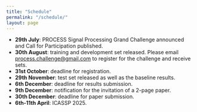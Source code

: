 ```yaml
---
title: "Schedule"
permalink: "/schedule/"
layout: page
---
```


* **29th July**: PROCESS Signal Processing Grand Challenge announced and Call for Participation published.
* **30th August**: training and development set released. Please email [process.challenge@gmail.com](mailto:process.challenge@gmail.com) to register for the challenge and receive sets.
* **31st October**: deadline for registration.
* **29th November**: test set released as well as the baseline results.
* **6th December**: deadline for results submission.
* **9th December**: notification for the invitation of a 2-page paper.
* **30th December**: deadline for paper submission.
* **6th-11th April**: ICASSP 2025.